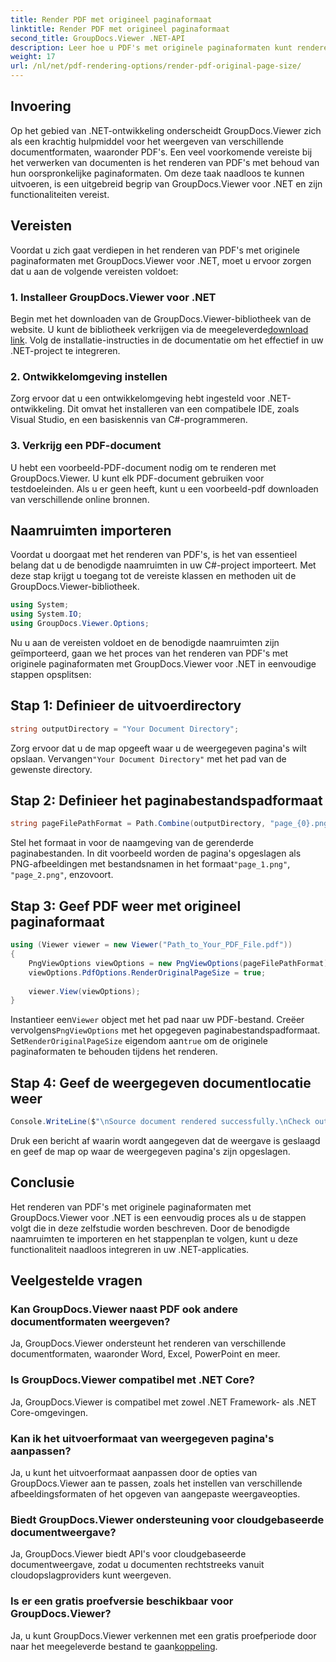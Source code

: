 ```yaml
---
title: Render PDF met origineel paginaformaat
linktitle: Render PDF met origineel paginaformaat
second_title: GroupDocs.Viewer .NET-API
description: Leer hoe u PDF's met originele paginaformaten kunt renderen met GroupDocs.Viewer voor .NET. Volg onze stapsgewijze handleiding en integreer deze functionaliteit naadloos.
weight: 17
url: /nl/net/pdf-rendering-options/render-pdf-original-page-size/
---
```

## Invoering
Op het gebied van .NET-ontwikkeling onderscheidt GroupDocs.Viewer zich als een krachtig hulpmiddel voor het weergeven van verschillende documentformaten, waaronder PDF's. Een veel voorkomende vereiste bij het verwerken van documenten is het renderen van PDF's met behoud van hun oorspronkelijke paginaformaten. Om deze taak naadloos te kunnen uitvoeren, is een uitgebreid begrip van GroupDocs.Viewer voor .NET en zijn functionaliteiten vereist.
## Vereisten
Voordat u zich gaat verdiepen in het renderen van PDF's met originele paginaformaten met GroupDocs.Viewer voor .NET, moet u ervoor zorgen dat u aan de volgende vereisten voldoet:
### 1. Installeer GroupDocs.Viewer voor .NET
 Begin met het downloaden van de GroupDocs.Viewer-bibliotheek van de website. U kunt de bibliotheek verkrijgen via de meegeleverde[download link](https://releases.groupdocs.com/viewer/net/). Volg de installatie-instructies in de documentatie om het effectief in uw .NET-project te integreren.
### 2. Ontwikkelomgeving instellen
Zorg ervoor dat u een ontwikkelomgeving hebt ingesteld voor .NET-ontwikkeling. Dit omvat het installeren van een compatibele IDE, zoals Visual Studio, en een basiskennis van C#-programmeren.
### 3. Verkrijg een PDF-document
U hebt een voorbeeld-PDF-document nodig om te renderen met GroupDocs.Viewer. U kunt elk PDF-document gebruiken voor testdoeleinden. Als u er geen heeft, kunt u een voorbeeld-pdf downloaden van verschillende online bronnen.

## Naamruimten importeren
Voordat u doorgaat met het renderen van PDF's, is het van essentieel belang dat u de benodigde naamruimten in uw C#-project importeert. Met deze stap krijgt u toegang tot de vereiste klassen en methoden uit de GroupDocs.Viewer-bibliotheek.

```csharp
using System;
using System.IO;
using GroupDocs.Viewer.Options;
```

Nu u aan de vereisten voldoet en de benodigde naamruimten zijn geïmporteerd, gaan we het proces van het renderen van PDF's met originele paginaformaten met GroupDocs.Viewer voor .NET in eenvoudige stappen opsplitsen:
## Stap 1: Definieer de uitvoerdirectory
```csharp
string outputDirectory = "Your Document Directory";
```
 Zorg ervoor dat u de map opgeeft waar u de weergegeven pagina's wilt opslaan. Vervangen`"Your Document Directory"` met het pad van de gewenste directory.
## Stap 2: Definieer het paginabestandspadformaat
```csharp
string pageFilePathFormat = Path.Combine(outputDirectory, "page_{0}.png");
```
Stel het formaat in voor de naamgeving van de gerenderde paginabestanden. In dit voorbeeld worden de pagina's opgeslagen als PNG-afbeeldingen met bestandsnamen in het formaat`"page_1.png"`, `"page_2.png"`, enzovoort.
## Stap 3: Geef PDF weer met origineel paginaformaat
```csharp
using (Viewer viewer = new Viewer("Path_to_Your_PDF_File.pdf"))
{
    PngViewOptions viewOptions = new PngViewOptions(pageFilePathFormat);
    viewOptions.PdfOptions.RenderOriginalPageSize = true;
    
    viewer.View(viewOptions);
}
```
 Instantieer een`Viewer` object met het pad naar uw PDF-bestand. Creëer vervolgens`PngViewOptions` met het opgegeven paginabestandspadformaat. Set`RenderOriginalPageSize` eigendom aan`true` om de originele paginaformaten te behouden tijdens het renderen.
## Stap 4: Geef de weergegeven documentlocatie weer
```csharp
Console.WriteLine($"\nSource document rendered successfully.\nCheck output in {outputDirectory}.");
```
Druk een bericht af waarin wordt aangegeven dat de weergave is geslaagd en geef de map op waar de weergegeven pagina's zijn opgeslagen.

## Conclusie
Het renderen van PDF's met originele paginaformaten met GroupDocs.Viewer voor .NET is een eenvoudig proces als u de stappen volgt die in deze zelfstudie worden beschreven. Door de benodigde naamruimten te importeren en het stappenplan te volgen, kunt u deze functionaliteit naadloos integreren in uw .NET-applicaties.
## Veelgestelde vragen
### Kan GroupDocs.Viewer naast PDF ook andere documentformaten weergeven?
Ja, GroupDocs.Viewer ondersteunt het renderen van verschillende documentformaten, waaronder Word, Excel, PowerPoint en meer.
### Is GroupDocs.Viewer compatibel met .NET Core?
Ja, GroupDocs.Viewer is compatibel met zowel .NET Framework- als .NET Core-omgevingen.
### Kan ik het uitvoerformaat van weergegeven pagina's aanpassen?
Ja, u kunt het uitvoerformaat aanpassen door de opties van GroupDocs.Viewer aan te passen, zoals het instellen van verschillende afbeeldingsformaten of het opgeven van aangepaste weergaveopties.
### Biedt GroupDocs.Viewer ondersteuning voor cloudgebaseerde documentweergave?
Ja, GroupDocs.Viewer biedt API's voor cloudgebaseerde documentweergave, zodat u documenten rechtstreeks vanuit cloudopslagproviders kunt weergeven.
### Is er een gratis proefversie beschikbaar voor GroupDocs.Viewer?
 Ja, u kunt GroupDocs.Viewer verkennen met een gratis proefperiode door naar het meegeleverde bestand te gaan[koppeling](https://releases.groupdocs.com/).